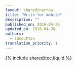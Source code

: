 ```yaml
---
layout: shared/narrow
title: "Write for mobile"
description: ""
published_on: 2016-04-26
updated_on: 2016-04-26
authors:
  - samdutton
translation_priority: 1
---
```


<p class="intro">
</p>

{% include shared/toc.liquid %}

